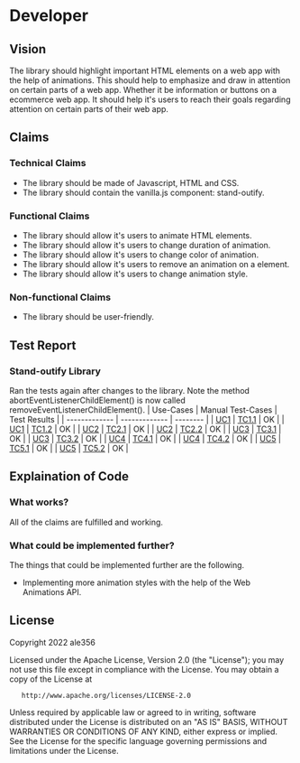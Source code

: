 # Developer
## Vision
The library should highlight important HTML elements on a web app with the help of animations. This should help to emphasize and draw in attention on certain parts of a web app. Whether it be information or buttons on a ecommerce web app. It should help it's users to reach their goals regarding attention on certain parts of their web app.

## Claims
### Technical Claims
* The library should be made of Javascript, HTML and CSS.
* The library should contain the vanilla.js component: stand-outify.
### Functional Claims
* The library should allow it's users to animate HTML elements.
* The library should allow it's users to change duration of animation.
* The library should allow it's users to change color of animation.
* The library should allow it's users to remove an animation on a element.
* The library should allow it's users to change animation style.
### Non-functional Claims
* The library should be user-friendly.

## Test Report
### Stand-outify Library
Ran the tests again after changes to the library. Note the method abortEventListenerChildElement() is now called removeEventListenerChildElement().
| Use-Cases     | Manual Test-Cases | Test Results |
| ------------- | ------------- | -------- |
| [UC1](https://github.com/ale356/1DV610-L1/blob/main/resources/Use-Cases.md#uc1-initialize-element)           | [TC1.1](https://github.com/ale356/1DV610-L1/blob/main/resources/Test-Cases.md#tc11-initialize-element-successfully)         | OK       |
| [UC1](https://github.com/ale356/1DV610-L1/blob/main/resources/Use-Cases.md#uc1-initialize-element)           | [TC1.2](https://github.com/ale356/1DV610-L1/blob/main/resources/Test-Cases.md#tc12-initialize-element-unsuccessfully)         | OK       |
| [UC2](https://github.com/ale356/1DV610-L1/blob/main/resources/Use-Cases.md#uc2-change-animation-style)           | [TC2.1](https://github.com/ale356/1DV610-L1/blob/main/resources/Test-Cases.md#tc21-change-element-style-successfully)         | OK       |
| [UC2](https://github.com/ale356/1DV610-L1/blob/main/resources/Use-Cases.md#uc2-change-animation-style)           | [TC2.2](https://github.com/ale356/1DV610-L1/blob/main/resources/Test-Cases.md#tc22-change-elements-style-unsuccessfully)         | OK      |
| [UC3](https://github.com/ale356/1DV610-L1/blob/main/resources/Use-Cases.md#uc3-remove-animation)           | [TC3.1](https://github.com/ale356/1DV610-L1/blob/main/resources/Test-Cases.md#tc31-remove-animation-successfully)         | OK       |
| [UC3](https://github.com/ale356/1DV610-L1/blob/main/resources/Use-Cases.md#uc3-remove-animation)           | [TC3.2](https://github.com/ale356/1DV610-L1/blob/main/resources/Test-Cases.md#tc32-remove-animation-unsuccessfully)         | OK       |
| [UC4](https://github.com/ale356/1DV610-L1/blob/main/resources/Use-Cases.md#uc4-change-animation-color)           | [TC4.1](https://github.com/ale356/1DV610-L1/blob/main/resources/Test-Cases.md#tc41-change-animation-color-successfully)         | OK       |
| [UC4](https://github.com/ale356/1DV610-L1/blob/main/resources/Use-Cases.md#uc4-change-animation-color)           | [TC4.2](https://github.com/ale356/1DV610-L1/blob/main/resources/Test-Cases.md#tc42-change-animation-color-unsuccessfully)         | OK     |
| [UC5](https://github.com/ale356/1DV610-L1/blob/main/resources/Use-Cases.md#uc5-change-duration-of-animation)           | [TC5.1](https://github.com/ale356/1DV610-L1/blob/main/resources/Test-Cases.md#tc51-change-duration-of-animation-successfully)         | OK |
| [UC5](https://github.com/ale356/1DV610-L1/blob/main/resources/Use-Cases.md#uc5-change-duration-of-animation)           | [TC5.2](https://github.com/ale356/1DV610-L1/blob/main/resources/Test-Cases.md#tc52-change-duration-of-animation-unsuccessfully)         | OK |
## Explaination of Code
### What works?
All of the claims are fulfilled and working.
### What could be implemented further?
The things that could be implemented further are the following.
* Implementing more animation styles with the help of the Web Animations API.
## License
   Copyright 2022 ale356

   Licensed under the Apache License, Version 2.0 (the "License");
   you may not use this file except in compliance with the License.
   You may obtain a copy of the License at

       http://www.apache.org/licenses/LICENSE-2.0

   Unless required by applicable law or agreed to in writing, software
   distributed under the License is distributed on an "AS IS" BASIS,
   WITHOUT WARRANTIES OR CONDITIONS OF ANY KIND, either express or implied.
   See the License for the specific language governing permissions and
   limitations under the License.
